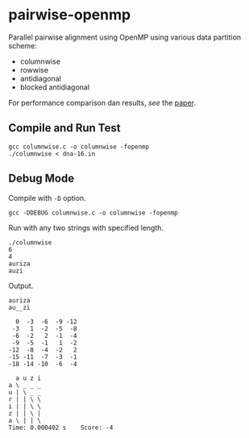 # pairwise-openmp
Parallel pairwise alignment using OpenMP using various data partition scheme:
- columnwise
- rowwise
- antidiagonal
- blocked antidiagonal

For performance comparison dan results, *see* the [paper](paper.pdf).

## Compile and Run Test

```
gcc columnwise.c -o columnwise -fopenmp
./columnwise < dna-16.in
```

## Debug Mode

Compile with `-D` option.

```
gcc -DDEBUG columnwise.c -o columnwise -fopenmp
```

Run with any two strings with specified length.

```
./columnwise
6
4
auriza
auzi
```

Output.

```
auriza
au__zi

  0  -3  -6  -9 -12 
 -3   1  -2  -5  -8 
 -6  -2   2  -1  -4 
 -9  -5  -1   1  -2 
-12  -8  -4  -2   2 
-15 -11  -7  -3  -1 
-18 -14 -10  -6  -4 

  a u z i
a \ _ _ _
u | \ _ _
r | | \ \
i | | \ \
z | | \ |
a \ | | \
Time: 0.000402 s	Score: -4
```
